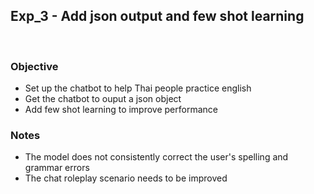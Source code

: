 ## Exp_3 - Add json output and few shot learning
<br>

### Objective
- Set up the chatbot to help Thai people practice english
- Get the chatbot to ouput a json object
- Add few shot learning to improve performance

### Notes
- The model does not consistently correct the user's spelling and grammar errors
- The chat roleplay scenario needs to be improved

  

